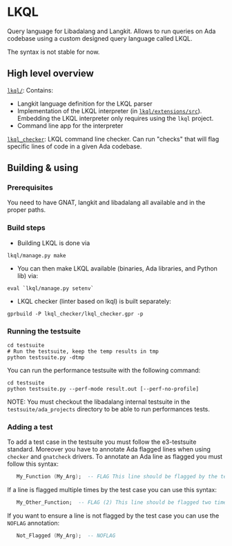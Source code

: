 # LKQL

Query language for Libadalang and Langkit. Allows to run queries on Ada
codebase using a custom designed query language called LKQL.

The syntax is not stable for now.

## High level overview

[`lkql/`](lkql): Contains:
* Langkit language definition for the LKQL parser
* Implementation of the LKQL interpreter (in
  [`lkql/extensions/src`](lkql/extensions/src)). Embedding the LKQL interpreter
  only requires using the `lkql` project.
* Command line app for the interpreter

[`lkql_checker`](lkql_checker): LKQL command line checker. Can run "checks"
    that will flag specific lines of code in a given Ada codebase.

## Building & using

### Prerequisites

You need to have GNAT, langkit and libadalang all available and in the proper
paths.

### Build steps

- Building LKQL is done via

```
lkql/manage.py make
```

- You can then make LKQL available (binaries, Ada libraries, and Python lib)
  via:

```
eval `lkql/manage.py setenv`
```

- LKQL checker (linter based on lkql) is built separately:

```
gprbuild -P lkql_checker/lkql_checker.gpr -p
```

### Running the testsuite

```
cd testsuite
# Run the testsuite, keep the temp results in tmp
python testsuite.py -dtmp
```

You can run the performance testsuite with the following command:

```
cd testsuite
python testsuite.py --perf-mode result.out [--perf-no-profile]
```

NOTE: You must checkout the libadalang internal testsuite in the `testsuite/ada_projects`
directory to be able to run performances tests.

### Adding a test

To add a test case in the testsuite you must follow the e3-testsuite standard. Moreover
you have to annotate Ada flagged lines when using `checker` and `gnatcheck` drivers.
To annotate an Ada line as flagged you must follow this syntax:

```ada
   My_Function (My_Arg);  -- FLAG This line should be flagged by the test case
```

If a line is flagged multiple times by the test case you can use this syntax:

```ada
   My_Other_Function;  -- FLAG (2) This line should be flagged two times
```

If you want to ensure a line is not flagged by the test case you can use the `NOFLAG`
annotation:

```ada
   Not_Flagged (My_Arg);  -- NOFLAG
```
